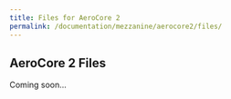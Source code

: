```yaml
---
title: Files for AeroCore 2
permalink: /documentation/mezzanine/aerocore2/files/
---
```

## AeroCore 2 Files

Coming soon...
